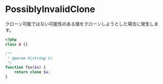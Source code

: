 # PossiblyInvalidClone
クローン可能ではない可能性のある値をクローンしようとした場合に発生します。

```php
<?php
class A {}

/**
 * @param A|string $a
 */
function foo($a) {
    return clone $a;
}
```
